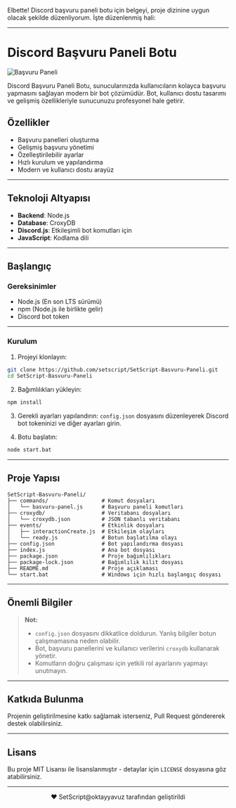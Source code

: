 Elbette! Discord başvuru paneli botu için belgeyi, proje dizinine uygun olacak şekilde düzenliyorum. İşte düzenlenmiş hali: 

---

# Discord Başvuru Paneli Botu

![Başvuru Paneli](https://socialify.git.ci/setscript/SetScript-Desktop/image?description=1&font=Inter&forks=1&language=1&name=1&owner=1&pattern=Floating+Cogs&stargazers=1&theme=Dark)

Discord Başvuru Paneli Botu, sunucularınızda kullanıcıların kolayca başvuru yapmasını sağlayan modern bir bot çözümüdür. Bot, kullanıcı dostu tasarımı ve gelişmiş özellikleriyle sunucunuzu profesyonel hale getirir.

## Özellikler

- Başvuru panelleri oluşturma
- Gelişmiş başvuru yönetimi
- Özelleştirilebilir ayarlar
- Hızlı kurulum ve yapılandırma
- Modern ve kullanıcı dostu arayüz

---

## Teknoloji Altyapısı

- **Backend**: Node.js
- **Database**: CroxyDB
- **Discord.js**: Etkileşimli bot komutları için
- **JavaScript**: Kodlama dili

---

## Başlangıç

### Gereksinimler

- Node.js (En son LTS sürümü)
- npm (Node.js ile birlikte gelir)
- Discord bot token

---

### Kurulum

1. Projeyi klonlayın:
```bash
git clone https://github.com/setscript/SetScript-Basvuru-Paneli.git
cd SetScript-Basvuru-Paneli
```

2. Bağımlılıkları yükleyin:
```bash
npm install
```

3. Gerekli ayarları yapılandırın:
`config.json` dosyasını düzenleyerek Discord bot tokeninizi ve diğer ayarları girin.

4. Botu başlatın:
```bash
node start.bat
```

---

## Proje Yapısı

```
SetScript-Basvuru-Paneli/
├── commands/                 # Komut dosyaları
│   └── basvuru-panel.js      # Başvuru paneli komutları
├── croxydb/                  # Veritabanı dosyaları
│   └── croxydb.json          # JSON tabanlı veritabanı
├── events/                   # Etkinlik dosyaları
│   ├── interactionCreate.js  # Etkileşim olayları
│   └── ready.js              # Botun başlatılma olayı
├── config.json               # Bot yapılandırma dosyası
├── index.js                  # Ana bot dosyası
├── package.json              # Proje bağımlılıkları
├── package-lock.json         # Bağımlılık kilit dosyası
├── README.md                 # Proje açıklaması
└── start.bat                 # Windows için hızlı başlangıç dosyası
```

---

## Önemli Bilgiler

> **Not:**  
> - `config.json` dosyasını dikkatlice doldurun. Yanlış bilgiler botun çalışmamasına neden olabilir.  
> - Bot, başvuru panellerini ve kullanıcı verilerini `croxydb` kullanarak yönetir.  
> - Komutların doğru çalışması için yetkili rol ayarlarını yapmayı unutmayın.

---

## Katkıda Bulunma

Projenin geliştirilmesine katkı sağlamak isterseniz, Pull Request göndererek destek olabilirsiniz.

---

## Lisans

Bu proje MIT Lisansı ile lisanslanmıştır - detaylar için `LICENSE` dosyasına göz atabilirsiniz.

---

<p align="center">
  ❤️ SetScript@oktayyavuz tarafından geliştirildi
</p>
